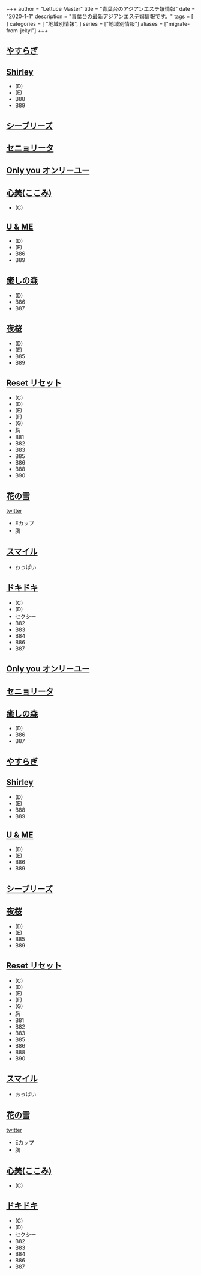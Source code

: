 +++
author = "Lettuce Master"
title = "青葉台のアジアンエステ嬢情報"
date = "2020-1-1"
description = "青葉台の最新アジアンエステ嬢情報です。"
tags = [
]
categories = [
    "地域別情報",
]
series = ["地域別情報"]
aliases = ["migrate-from-jekyl"]
+++

## [やすらぎ](http://est70.jp/yas/)
## [Shirley](http://koukoku.xyz/shirley/)
- (D)
- (E)
- B88
- B89
## [シーブリーズ](http://est70.jp/sea/)
## [セニョリータ](http://est70.xyz/srt/)
## [Only you オンリーユー](http://esthegt.xyz/oya/)
## [心美(ここみ)](http://www.ms-kkm.com/)
- (C)
## [U & ME](http://202.z.sanheanli.com/)
- (D)
- (E)
- B86
- B89
## [癒しの森](http://iyashinomori.ests.co/)
- (D)
- B86
- B87
## [夜桜](https://yozakura.ests.jp/)
- (D)
- (E)
- B85
- B89
## [Reset リセット](http://crescent.tyo.ac/)
- (C)
- (D)
- (E)
- (F)
- (G)
- 胸
- B81
- B82
- B83
- B85
- B86
- B88
- B90
## [花の雪](http://www.es-angela.link/)
[twitter](https://twitter.com/hananoyuki6688?ref_src=twsrc%5Etfw)
- Eカップ
- 胸
## [スマイル](http://massage-est.pink/)
- おっぱい
## [ドキドキ](http://www.dokidoki.esturl.com/)
- (C)
- (D)
- セクシー
- B82
- B83
- B84
- B86
- B87
## [Only you オンリーユー](http://esthegt.xyz/oya/)
## [セニョリータ](http://est70.xyz/srt/)
## [癒しの森](http://iyashinomori.ests.co/)
- (D)
- B86
- B87
## [やすらぎ](http://est70.jp/yas/)
## [Shirley](http://koukoku.xyz/shirley/)
- (D)
- (E)
- B88
- B89
## [U & ME](http://202.z.sanheanli.com/)
- (D)
- (E)
- B86
- B89
## [シーブリーズ](http://est70.jp/sea/)
## [夜桜](https://yozakura.ests.jp/)
- (D)
- (E)
- B85
- B89
## [Reset リセット](http://crescent.tyo.ac/)
- (C)
- (D)
- (E)
- (F)
- (G)
- 胸
- B81
- B82
- B83
- B85
- B86
- B88
- B90
## [スマイル](http://massage-est.pink/)
- おっぱい
## [花の雪](http://www.es-angela.link/)
[twitter](https://twitter.com/hananoyuki6688?ref_src=twsrc%5Etfw)
- Eカップ
- 胸
## [心美(ここみ)](http://www.ms-kkm.com/)
- (C)
## [ドキドキ](http://www.dokidoki.esturl.com/)
- (C)
- (D)
- セクシー
- B82
- B83
- B84
- B86
- B87
